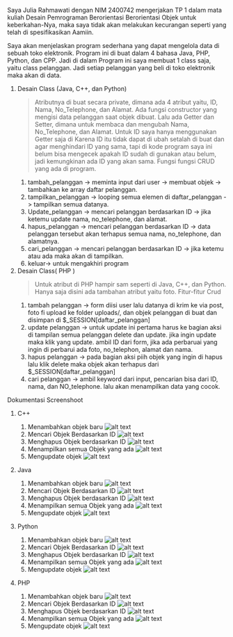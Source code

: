 Saya Julia Rahmawati dengan NIM 2400742 mengerjakan TP 1 dalam mata kuliah Desain Pemrograman Berorientasi Berorientasi Objek untuk keberkahan-Nya, maka saya tidak akan melakukan kecurangan seperti yang telah di spesifikasikan Aamiin.

Saya akan menjelaskan program sederhana yang dapat mengelola data di sebuah toko elektronik. Program ini di buat dalam 4 bahasa Java, PHP, Python, dan CPP. Jadi di dalam Program ini saya membuat 1 class saja, yaitu class pelanggan. Jadi setiap pelanggan yang beli di toko elektronik maka akan di data. 
1. Desain Class (Java, C++, dan Python)
   > Atributnya di buat secara private, dimana ada 4 atribut yaitu, ID, Nama, No_Telephone, dan Alamat. Ada fungsi constructor yang mengisi data pelanggan saat objek dibuat. Lalu ada Getter dan Setter, dimana untuk membaca dan mengubah Nama, No_Telephone, dan Alamat. Untuk ID saya hanya menggunakan Getter saja di Karena ID itu tidak dapat di ubah setalah di buat dan agar menghindari ID yang sama, tapi di kode program saya ini belum bisa mengecek apakah ID sudah di gunakan atau belum, jadi kemungkinan ada ID yang akan sama.
   > Fungsi fungsi CRUD yang ada di program.
   1. tambah_pelanggan -> meminta input dari user -> membuat objek -> tambahkan ke array daftar pelanggan.
   2. tampilkan_pelanggan -> looping semua elemen di daftar_pelanggan -> tampilkan semua datanya.
   3. Update_pelanggan -> mencari pelanggan berdasarkan ID -> jika ketemu update nama, no_telephone, dan alamat.
   4. hapus_pelanggan -> mencari pelanggan berdasarkan ID -> data pelanggan tersebut akan terhapus semua nama, no_telephone, dan alamatnya.
   5. cari_pelanggan -> mencari pelanggan berdasarkan ID -> jika ketemu atau ada maka akan di tampilkan.
   6. keluar-> untuk mengakhiri program
3. Desain Class( PHP )
   > Untuk atribut di PHP hampir sam seperti di Java, C++, dan Python. Hanya saja disini ada tambahan atribut yaitu foto.
   > Fitur-fitur Crud
   1. tambah pelanggan -> form diisi user lalu datanya di krim ke via post, foto fi upload ke folder uploads/, dan objek pelanggan di buat dan disimpan di $_SESSION[daftar_pelanggan]
   2. update pelanggan -> untuk update ini pertama harus ke bagian aksi di tampilan semua pelanggan delete dan update. jika ingin update maka klik yang update. ambil ID dari form, jika ada perbaruai yang ingin di perbarui ada foto, no_telephon, alamat dan nama.
   3. hapus pelanggan -> pada bagian aksi piih objek yang ingin di hapus lalu klik delete maka objek akan terhapus dari $_SESSION[daftar_pelanggan]
   4. cari pelanggan -> ambil keyword dari input, pencarian bisa dari ID, nama, dan NO_telephone. lalu akan menampilkan data yang cocok.
  

Dokumentasi Screenshoot 
1. C++
   1. Menambahkan objek baru
   ![alt text](https://github.com/juliarhm/TP1DPBO2425C2/blob/main/Dokumentasi/CPP(Menambahkan%20Objek%20baru).png)
   2. Mencari Objek Berdasarkan ID
      ![alt text](https://github.com/juliarhm/TP1DPBO2425C2/blob/main/Dokumentasi/CPP(Mencari%20Objek%20Berdasrkan%20ID).png)
   3. Menghapus Objek berdasarkan ID
      ![alt text](https://github.com/juliarhm/TP1DPBO2425C2/blob/main/Dokumentasi/CPP(Menghapus%20Objek%20berdasarkan%20ID).png)
   4. Menampilkan semua Objek yang ada
      ![alt text](https://github.com/juliarhm/TP1DPBO2425C2/blob/main/Dokumentasi/CPP(menampilkan%20semua%20objek%20yang%20ada).png)
   5. Mengupdate objek
      ![alt text](https://github.com/juliarhm/TP1DPBO2425C2/blob/main/Dokumentasi/CPP(update%20Objek%20berdasarkan%20ID).png)
      
2. Java
   1. Menambahkan objek baru
      ![alt text](https://github.com/juliarhm/TP1DPBO2425C2/blob/main/Dokumentasi/Java%20(Menambahkan%20Objek%20baru).png)
   2. Mencari Objek Berdasarkan ID
      ![alt text](https://github.com/juliarhm/TP1DPBO2425C2/blob/main/Dokumentasi/Java(Mencari%20Objek%20berdasarkan%20ID).png)
   3. Menghapus Objek berdasarkan ID
      ![alt text](https://github.com/juliarhm/TP1DPBO2425C2/blob/main/Dokumentasi/Java(Menghapus%20objek%20berdasarkan%20ID).png)
   4. Menampilkan semua Objek yang ada
      ![alt text](https://github.com/juliarhm/TP1DPBO2425C2/blob/main/Dokumentasi/Java(Menampilkan%20Semua%20Objek%20yang%20Ada).png)
   5. Mengupdate objek
      ![alt text](https://github.com/juliarhm/TP1DPBO2425C2/blob/main/Dokumentasi/Java(mengupdate%20objek%20berdasarkan%20ID).png)

3. Python
   1. Menambahkan objek baru
      ![alt text](https://github.com/juliarhm/TP1DPBO2425C2/blob/main/Dokumentasi/Python%20(Manambahkan%20Objek%20Baru).png)
   2. Mencari Objek Berdasarkan ID
      ![alt text](https://github.com/juliarhm/TP1DPBO2425C2/blob/main/Dokumentasi/Python%20(Mencari%20Objek%20berdasarkan%20ID).png)
   3. Menghapus Objek berdasarkan ID
      ![alt text](https://github.com/juliarhm/TP1DPBO2425C2/blob/main/Dokumentasi/Python%20(Menghapus%20Objek%20berdasarkan%20ID).png)
   4. Menampilkan semua Objek yang ada
      ![alt text](https://github.com/juliarhm/TP1DPBO2425C2/blob/main/Dokumentasi/Python%20(Menampilkan%20Objek%20Yang%20ada).png)
   5. Mengupdate objek
      ![alt text](https://github.com/juliarhm/TP1DPBO2425C2/blob/main/Dokumentasi/Python(Update%20data%20berdasarkan%20ID).png)

4. PHP
   1. Menambahkan objek baru
      ![alt text](https://github.com/juliarhm/TP1DPBO2425C2/blob/main/Dokumentasi/PHP(Menambahkan%20Objek%20baru).png)
   2. Mencari Objek Berdasarkan ID
      ![alt text](https://github.com/juliarhm/TP1DPBO2425C2/blob/main/Dokumentasi/PHP(mencari%20Objek%20berdasarkan%20ID).png)
   3. Menghapus Objek berdasarkan ID
      ![alt text](https://github.com/juliarhm/TP1DPBO2425C2/blob/main/Dokumentasi/PHP(Menhapus%20Objek).png)
   4. Menampilkan semua Objek yang ada
      ![alt text](https://github.com/juliarhm/TP1DPBO2425C2/blob/main/Dokumentasi/PHP%20(Menampilkan%20Objek%20yang%20ada).png)
   5. Mengupdate objek
      ![alt text](https://github.com/juliarhm/TP1DPBO2425C2/blob/main/Dokumentasi/PHP(Update%20objek%20berdasarkan%20ID).png)
